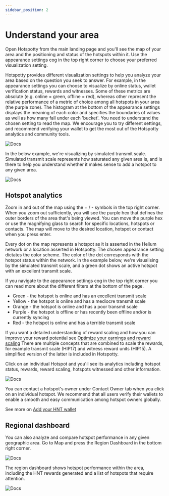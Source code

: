 ```yaml
---
sidebar_position: 2
---
```


# Understand your area

Open Hotspotty from the main landing page and you'll see the map of your area and the positioning and status of the hotspots within it. Use the appearance settings cog in the top right corner to choose your preferred visualization setting.

Hotspotty provides different visualization settings to help you analyze your area based on the question you seek to answer. For example, in the appearance settings you can choose to visualize by online status, wallet verification status, rewards and witnesses. Some of these metrics are absolute (e.g. online = green, offline = red), whereas other represent the relative performance of a metric of choice among all hotspots in your area (the purple zone).
The histogram at the bottom of the appearance settings displays the meaning of each color and specifies the boundaries of values as well as how many fall under each 'bucket'. You need to understand the chosen setting to read the map. We encourage you to try different settings, and recommend verifying your wallet to get the most out of the Hotspotty analytics and community tools.

![Docs](/img/getting-started/understand-your-area0.png)

In the below example, we're visualizing by simulated transmit scale. Simulated transmit scale represents how saturated any given area is, and is there to help you understand whether it makes sense to add a hotspot to any given area.

![Docs](/img/getting-started/understand-your-area1.png)

## Hotspot analytics

Zoom in and out of the map using the + / - symbols in the top right corner. When you zoom out sufficiently, you will see the purple hex that defines the outer borders of the area that's being viewed. You can move the purple hex or use the magnifying glass to search for specific locations, hotspots or contacts. The map will move to the desired location, hotspot or contact when you press enter.

Every dot on the map represents a hotspot as it is asserted in the Helium network or a location asserted in Hotspotty. The chosen appearance setting dictates the color scheme. The color of the dot corresponds with the hotspot status within the network. In the example below, we're visualising by the simulated transmit scale, and a green dot shows an active hotspot with an excellent transmit scale.

If you navigate to the appearance settings cog in the top right corner you can read more about the different filters at the bottom of the page.

<ul>
    <li><span className="green-text bold-text">Green</span> - the hotspot is <span className="bold-text">online</span> and has an <span className="bold-text">excellent transmit scale</span></li>
    <li><span className="yellow-text bold-text">Yellow</span> - the hotspot is <span className="bold-text">online</span> and has a <span className="bold-text">mediocre transmit scale</span></li>
    <li><span className="orange-text bold-text">Orange</span> - the hotspot is <span className="bold-text">online</span> and has a <span className="bold-text">poor transmit scale</span></li>
    <li><span className="purple-text bold-text">Purple</span> - the hotspot is <span className="bold-text">offline</span> or has recently been <span className="bold-text">offline</span> and/or is currently <span className="bold-text">syncing</span></li>
    <li><span className="red-text bold-text">Red</span> - the hotspot is <span className="bold-text">online</span> and has a <span className="bold-text">terrible transmit scale</span></li>
 </ul>

If you want a detailed understanding of reward scaling and how you can improve your reward potential see [Optimize your earnings and reward scaling](../advanced/optimize-your-earnings-and-reward-scaling) There are multiple concepts that are combined to scale the rewards, for example transmit scale (HIP17) and witness reward units (HIP15). A simplified version of the latter is included in Hotspotty.

Click on an individual Hotspot and you'll see its analytics including hotspot status, rewards, reward scaling, hotspots witnessed and other information.

![Docs](/img/getting-started/understand-your-area2.png)

You can contact a hotspot's owner under Contact Owner tab when you click on an individual hotspot. We recommend that all users verify their wallets to enable a smooth and easy communication among hotspot owners globally.

See more on [Add your HNT wallet](./manage-helium-wallets#add-your-helium-wallet)

## Regional dashboard

You can also analyze and compare hotspot performance in any given geographic area. Go to Map and press the Region Dashboard in the bottom right corner.

![Docs](/img/getting-started/dashboard-region-4.png)

The region dashboard shows hotspot performance within the area, including the HNT rewards generated and a list of hotspots that require attention.

![Docs](/img/getting-started/dashboard-region-5.png)
